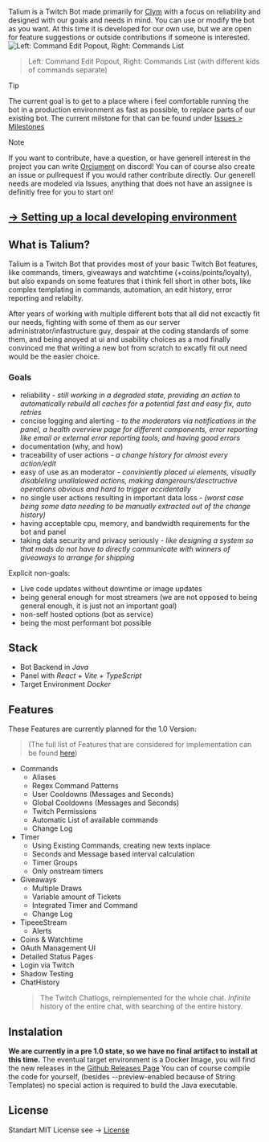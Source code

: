 Talium is a Twitch Bot made primarily for [Clym](https://clym.tv) with a focus on reliability and designed with our goals and needs in mind. 
You can use or modify the bot as you want. At this time it is developed for our own use, but we are open for feature suggestions or outside contributions if someone is interested.
![Left: Command Edit Popout, Right: Commands List](https://github.com/user-attachments/assets/4e0acfd9-5fc5-4b6f-9504-1d4659e67731)
> Left: Command Edit Popout, Right: Commands List (with different kids of commands separate)

> [!TIP]
>The current goal is to get to a place where i feel comfortable running the bot in a production environment as fast as possible, to replace parts of our existing bot. 
>The current milstone for that can be found under [Issues > Milestones](https://github.com/Clym-Dev-Team/Talium/milestone/3)

> [!NOTE]
> If you want to contribute, have a question, or have generell interest in the project you can write [Orciument](https://discordapp.com/users/424579117577404417) on discord!
> You can of course also create an issue or pullrequest if you would rather contribute directly.
> Our generell needs are modeled via Issues, anything that does not have an assignee is definitly free for you to start on!

## [-> Setting up a local developing environment](https://github.com/Clym-Dev-Team/Talium/wiki/meta.dev‐setup)

## What is Talium?
Talium is a Twitch Bot that provides most of your basic Twitch Bot features, like commands, timers, giveaways and watchtime (+coins/points/loyalty), but also expands on some features that i think fell short in other bots, like complex templating in commands, automation, an edit history, error reporting and relabilty. 

After years of working with multiple different bots that all did not excactly fit our needs, fighting with some of them as our server administrator/infastructure guy, despair at the coding standards of some them, and being anoyed at ui and usability choices as a mod finally convinced me that writing a new bot from scratch to excatly fit out need would be the easier choice.

### Goals 
- reliability - *still working in a degraded state, providing an action to automatically rebuild all caches for a potential fast and easy fix, auto retries*
- concise logging and alerting - *to the moderators via notifications in the panel, a health overview page for different components, error reporting like email or external error reporting tools, and having good errors*
- documentation (why, and how)
- traceability of user actions - *a change history for almost every action/edit*
- easy of use as an moderator - *conviniently placed ui elements, visually disableling unallalowed actions, making dangerours/desctructive operations obvious and hard to trigger accidentally*
- no single user actions resulting in important data loss - *(worst case being some data needing to be manually extracted out of the change history)*
- having acceptable cpu, memory, and bandwidth requirements for the bot and panel
- taking data security and privacy seriously - *like designing a system so that mods do not have to directly communicate with winners of giveaways to arrange for shipping*

Explicit non-goals:
- Live code updates without downtime or image updates
- being general enough for most streamers (we are not opposed to being general enough, it is just not an important goal)
- non-self hosted options (bot as service)
- being the most performant bot possible


## Stack
- Bot Backend in *Java*
- Panel with *React + Vite + TypeScript*
- Target Environment *Docker*

## Features
These Features are currently planned for the 1.0 Version:
>(The full list of Features that are considered for implementation can be found [here](https://github.com/Clym-Dev-Team/Talium/wiki/meta.features))
- Commands
  - Aliases
  - Regex Command Patterns
  - User Cooldowns (Messages and Seconds)
  - Global Cooldowns (Messages and Seconds)
  - Twitch Permissions
  - Automatic List of available commands
  - Change Log
- Timer
  - Using Existing Commands, creating new texts inplace
  - Seconds and Message based interval calculation
  - Timer Groups
  - Only onstream timers 
- Giveaways
  - Multiple Draws
  - Variable amount of Tickets
  - Integrated Timer and Command
  - Change Log
- TipeeeStream
  - Alerts
- Coins & Watchtime
- OAuth Management UI
- Detailed Status Pages
- Login via Twitch
- Shadow Testing
- ChatHistory
  > The Twitch Chatlogs, reimplemented for the whole chat. _Infinite_ history of the entire chat, with searching of the entire history.

## Instalation
**We are currently in a pre 1.0 state, so we have no final artifact to install at this time.**
The eventual target environment is a Docker Image, you will find the new releases in the [Github Releases Page](https://github.com/Clym-Dev-Team/Talium/releases)
You can of course compile the code for yourself, (besides --preview-enabled because of String Templates) no special action is required to build the Java executable. 

## License
Standart MIT License see -> [License](LICENSE)


